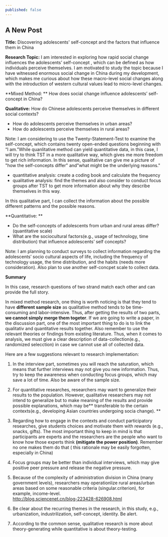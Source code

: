 ```yaml
---
published: false
---
```

## A New Post

**Title:**
Discovering adolescents' self-concept and the factors that influence them in China 

**Research Topic:**
I am interested in exploring how rapid  social change influences the  adolescents’ self-concept , which can be defined as how individuals perceive themselves. I am motivated to study the topic because I have witnessed enormous social change in China during my development, which makes me curious about how these macro-level social changes along with the introduction of western cultural values lead to micro-level changes. 

**Mixed Method: **
How does social change influence adolescents’ self-concept in China?

**Qualitative:**
How do Chinese adolescents perceive themselves in different social contexts? 

-	How do adolescents perceive themselves in urban areas?
-	How do adolescents perceive themselves in rural areas?

Note: I am considering to use the Twenty-Statement-Test to examine the self-concept, which contains twenty open-ended questions beginning with “I am.”While quanlitative method can yield quantitative data, in this case, I will try to think TST in a more qualitative way, which gives me more freedom to get rich information. In this sense, qualitative can give me a picture of "how the self-concepts differ" and"what might be the underlying reasons."

- quantitative analysis: create a coding book and calculate the frequency 
- qualitative analysis: find the themes and also consider to conduct focus groups after TST to get more information about why they describe themselves in this way. 

In this qualitative part, I can collect the information about the possible different patterns and the possible reasons. 


**Quantitative: **

-  Do the self-concepts of adolescents from urban and rural areas differ? (quantitative scale)
-  What are the sociocultural factors(e.g., usage of technology, time distribution) that influence  adolescents’ self concepts? 


Note: I am planning to conduct surveys to collect information regarding the adolescents’ socio cultural aspects of life, including the frequency of technology usage, the time distribution, and the habits (needs more consideration). Also plan to use another self-concpet scale to collect data.

**Summary**

In this case, research questions of two strand match each other and can provide the full story. 

In mixed method research, one thing is worth noticing is that they tend to have **different sample size** as qualitative method tends to be time-consuming and labor-intensive. Thus, after getting the results of two parts, **we cannot simply merge them togeter**. If we are going to write a paper, in the discussion part, one of the most important thing to do is to link the qualitativ and quantitative results together. Also remember to use the relevant theories or findings from existing literature. Thus, when it comes to analysis, we must give a clear description of data-collection(e.g., randomized selecction) in case we cannot use all of collected data. 

Here are a few suggestions relevant to research implementation:

1. In the interview part, sometimes you will reach the saturation, which means that further interviews may not give you new information. Thus, try to keep the awareness when conducting focus groups, which may save a lot of time. Also be aware of the sample size. 

2. For quantitative researches, researchers may want to generalize their results to the population. However, qualitative researchers may not intend to generalize but to make meaning of the results and provide possible explanations, which may be** transferable to the certain contexts(e.g., developing Asian countries undergoing socia change). **

3. Regarding how to engage in the contexts and conduct participatory researches, give students choices and motivate them with rewards (e.g., snacks, gifts). The most important thing to keep in mind is that participants are experts and the researchers are the people who want to know how those experts think **(mitigate the power position)**. Remember no one makes them do that ( this rationale may be easily forgotten, especially in China)

4. Focus groups may be better than individual interviews, which may give positive peer pressure and release the negative pressure. 

5. Because of the complexity of administration division in China (many government levels), researchers may operationlize rural areas/urban areas based on some reasonable criteria (singular.criterion), for example, income-level.  
http://blog.sciencenet.cn/blog-223428-626908.html

6. Be clear about the recurring themes in the research, in this study, e.g., urbanization, industrilization, self-concept, identity. Be alert. 

7. According to the common sense, qualitative research is more about theory-generating while quantitative is about theory-testing. 